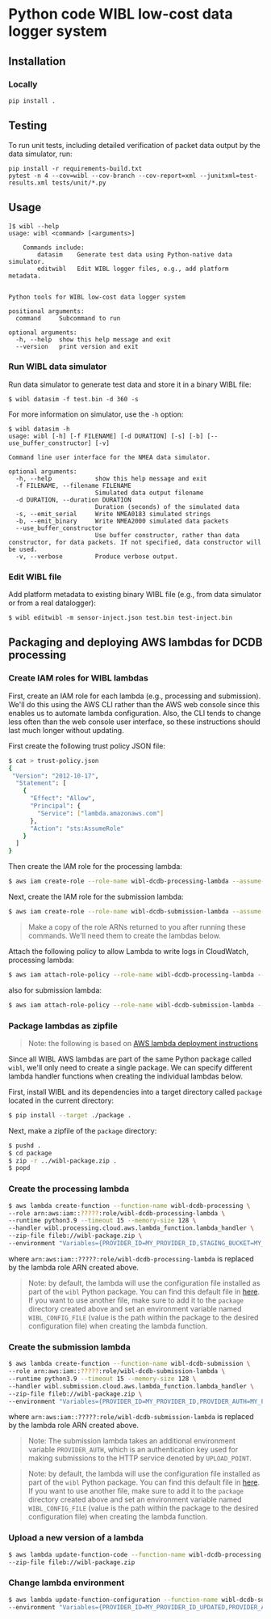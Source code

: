 # Python code WIBL low-cost data logger system

## Installation

### Locally
```
pip install .
```

## Testing
To run unit tests, including detailed verification of packet data output by the data simulator, run:
```
pip install -r requirements-build.txt
pytest -n 4 --cov=wibl --cov-branch --cov-report=xml --junitxml=test-results.xml tests/unit/*.py
```

## Usage
```
]$ wibl --help
usage: wibl <command> [<arguments>]

    Commands include:
        datasim    Generate test data using Python-native data simulator.
        editwibl   Edit WIBL logger files, e.g., add platform metadata.


Python tools for WIBL low-cost data logger system

positional arguments:
  command     Subcommand to run

optional arguments:
  -h, --help  show this help message and exit
  --version   print version and exit
```

### Run WIBL data simulator
Run data simulator to generate test data and store it in a binary WIBL file:
```
$ wibl datasim -f test.bin -d 360 -s
```

For more information on simulator, use the `-h` option:
```
$ wibl datasim -h
usage: wibl [-h] [-f FILENAME] [-d DURATION] [-s] [-b] [--use_buffer_constructor] [-v]

Command line user interface for the NMEA data simulator.

optional arguments:
  -h, --help            show this help message and exit
  -f FILENAME, --filename FILENAME
                        Simulated data output filename
  -d DURATION, --duration DURATION
                        Duration (seconds) of the simulated data
  -s, --emit_serial     Write NMEA0183 simulated strings
  -b, --emit_binary     Write NMEA2000 simulated data packets
  --use_buffer_constructor
                        Use buffer constructor, rather than data constructor, for data packets. If not specified, data constructor will be used.
  -v, --verbose         Produce verbose output.
```

### Edit WIBL file
Add platform metadata to existing binary WIBL file (e.g., from data simulator or from a real datalogger):
```
$ wibl editwibl -m sensor-inject.json test.bin test-inject.bin
```

## Packaging and deploying AWS lambdas for DCDB processing

### Create IAM roles for WIBL lambdas
First, create an IAM role for each lambda (e.g., processing and submission). We'll do this using the AWS CLI rather
than the AWS web console since this enables us to automate lambda configuration. Also, the CLI tends to change less
often than the web console user interface, so these instructions should last much longer without updating.

First create the following trust policy JSON file:
```bash
$ cat > trust-policy.json
{
 "Version": "2012-10-17",
  "Statement": [
    {
      "Effect": "Allow",
      "Principal": {
        "Service": ["lambda.amazonaws.com"]
      },
      "Action": "sts:AssumeRole"
    }
  ]
}

```
Then create the IAM role for the processing lambda:
```bash
$ aws iam create-role --role-name wibl-dcdb-processing-lambda --assume-role-policy-document file://trust-policy.json
```

Next, create the IAM role for the submission lambda:
```bash
$ aws iam create-role --role-name wibl-dcdb-submission-lambda --assume-role-policy-document file://trust-policy.json
```

> Make a copy of the role ARNs returned to you after running these commands. We'll need them to create the lambdas below.

Attach the following policy to allow Lambda to write logs in CloudWatch, processing lambda:
```bash
$ aws iam attach-role-policy --role-name wibl-dcdb-processing-lambda --policy-arn arn:aws:iam::aws:policy/service-role/AWSLambdaBasicExecutionRole
```

also for submission lambda:
```bash
$ aws iam attach-role-policy --role-name wibl-dcdb-submission-lambda --policy-arn arn:aws:iam::aws:policy/service-role/AWSLambdaBasicExecutionRole
```

### Package lambdas as zipfile
> Note: the following is based on [AWS lambda deployment instructions](https://docs.aws.amazon.com/lambda/latest/dg/python-package.html#python-package-create-package-with-dependency)

Since all WIBL AWS lambdas are part of the same Python package called `wibl`, we'll only need to create a single
package. We can specify different lambda handler functions when creating the individual lambdas below.

First, install WIBL and its dependencies into a target directory called `package` located in the current directory:
```bash
$ pip install --target ./package .
```

Next, make a zipfile of the `package` directory:
```bash
$ pushd .
$ cd package
$ zip -r ../wibl-package.zip .
$ popd
```

### Create the processing lambda
```bash
$ aws lambda create-function --function-name wibl-dcdb-processing \
--role arn:aws:iam::?????:role/wibl-dcdb-processing-lambda \
--runtime python3.9 --timeout 15 --memory-size 128 \
--handler wibl.processing.cloud.aws.lambda_function.lambda_handler \
--zip-file fileb://wibl-package.zip \
--environment "Variables={PROVIDER_ID=MY_PROVIDER_ID,STAGING_BUCKET=MY_STAGING_BUCKET,UPLOAD_POINT=https://www.ngdc.noaa.gov/ingest-external/upload/csb/geojson/}"
```

where `arn:aws:iam::?????:role/wibl-dcdb-processing-lambda` is replaced by the lambda role ARN created above.

> Note: by default, the lambda will use the configuration file installed as part of the `wibl` Python package. You can
> find this default file in [here](wibl/defaults/processing/cloud/aws/configure.json). If you want to use another file,
> make sure to add it to the `package` directory created above and set an environment variable named `WIBL_CONFIG_FILE`
> (value is the path within the package to the desired configuration file) when creating the lambda function.

### Create the submission lambda
```bash
$ aws lambda create-function --function-name wibl-dcdb-submission \
--role arn:aws:iam::?????:role/wibl-dcdb-submission-lambda \
--runtime python3.9 --timeout 15 --memory-size 128 \
--handler wibl.submission.cloud.aws.lambda_function.lambda_handler \
--zip-file fileb://wibl-package.zip \
--environment "Variables={PROVIDER_ID=MY_PROVIDER_ID,PROVIDER_AUTH=MY_PROVIDER_AUTH_KEY,STAGING_BUCKET=MY_STAGING_BUCKET,UPLOAD_POINT=https://www.ngdc.noaa.gov/ingest-external/upload/csb/geojson/}"
```

where `arn:aws:iam::?????:role/wibl-dcdb-submission-lambda` is replaced by the lambda role ARN created above.

> Note: The submission lambda takes an additional environment variable `PROVIDER_AUTH`, which is an authentication key
> used for making submissions to the HTTP service denoted by `UPLOAD_POINT`.

> Note: by default, the lambda will use the configuration file installed as part of the `wibl` Python package. You can
> find this default file in [here](wibl/defaults/submission/cloud/aws/configure.json). If you want to use another file,
> make sure to add it to the `package` directory created above and set an environment variable named `WIBL_CONFIG_FILE`
> (value is the path within the package to the desired configuration file) when creating the lambda function.

### Upload a new version of a lambda
```bash
$ aws lambda update-function-code --function-name wibl-dcdb-processing \
--zip-file fileb://wibl-package.zip
```

### Change lambda environment
```bash
$ aws lambda update-function-configuration --function-name wibl-dcdb-submission \
--environment "Variables={PROVIDER_ID=MY_PROVIDER_ID_UPDATED,PROVIDER_AUTH=MY_PROVIDER_AUTH_KEY_UPDATED,STAGING_BUCKET=MY_STAGING_BUCKET_UPDATED,UPLOAD_POINT=https://www.ngdc.noaa.gov/ingest-external/upload/csb/geojson/}"
```
